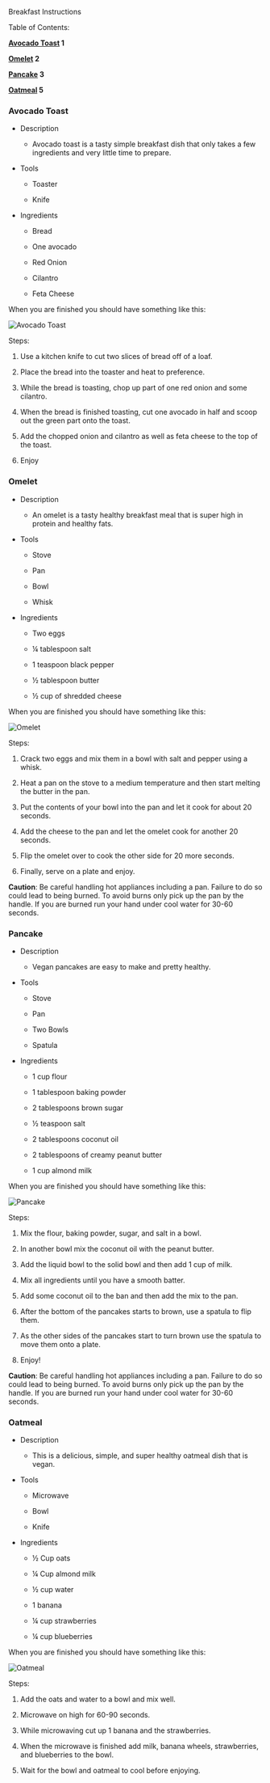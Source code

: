 Breakfast Instructions

Table of Contents:

**[Avocado Toast](#avocado-toast) 1**

**[Omelet](#omelet) 2**

**[Pancake](#pancake) 3**

**[Oatmeal](#oatmeal) 5**

### Avocado Toast

-   Description

    -   Avocado toast is a tasty simple breakfast dish that only takes a
         few ingredients and very little time to prepare.

-   Tools

    -   Toaster

    -   Knife

-   Ingredients

    -   Bread

    -   One avocado

    -   Red Onion

    -   Cilantro

    -   Feta Cheese

When you are finished you should have something like this:


![Avocado Toast](docs\avocado_toast.jpg)

Steps:

1.  Use a kitchen knife to cut two slices of bread off of a loaf.

2.  Place the bread into the toaster and heat to preference.

3.  While the bread is toasting, chop up part of one red onion and some cilantro.

4.  When the bread is finished toasting, cut one avocado in half and scoop out the green part onto the toast.

5.  Add the chopped onion and cilantro as well as feta cheese to the top of the toast.

6.  Enjoy

### Omelet

-   Description

    -   An omelet is a tasty healthy breakfast meal that is super high in protein and healthy fats.

-   Tools

    -   Stove

    -   Pan

    -   Bowl

    -   Whisk

-   Ingredients

    -   Two eggs

    -   ¼ tablespoon salt

    -   1 teaspoon black pepper

    -   ½ tablespoon butter

    -   ½ cup of shredded cheese

When you are finished you should have something like this:

![Omelet](docs\omelette.jpg)

Steps:

1.  Crack two eggs and mix them in a bowl with salt and pepper using a whisk.

2.  Heat a pan on the stove to a medium temperature and then start melting the butter in the pan.

3.  Put the contents of your bowl into the pan and let it cook for about 20 seconds.

4.  Add the cheese to the pan and let the omelet cook for another 20 seconds.

5.  Flip the omelet over to cook the other side for 20 more seconds.

6.  Finally, serve on a plate and enjoy.

**Caution**: Be careful handling hot appliances including a pan. Failure
to do so could lead to being burned. To avoid burns only pick up the pan
by the handle. If you are burned run your hand under cool water for
30-60 seconds.

### Pancake

-   Description

    -   Vegan pancakes are easy to make and pretty healthy.

-   Tools

    -   Stove

    -   Pan

    -   Two Bowls

    -   Spatula

-   Ingredients

    -   1 cup flour

    -   1 tablespoon baking powder

    -   2 tablespoons brown sugar

    -   ½ teaspoon salt

    -   2 tablespoons coconut oil

    -   2 tablespoons of creamy peanut butter

    -   1 cup almond milk

When you are finished you should have something like this:

![Pancake](docs\pancake.jpg)

Steps:

1.  Mix the flour, baking powder, sugar, and salt in a bowl.

2.  In another bowl mix the coconut oil with the peanut butter.

3.  Add the liquid bowl to the solid bowl and then add 1 cup of milk.

4.  Mix all ingredients until you have a smooth batter.

5.  Add some coconut oil to the ban and then add the mix to the pan.

6.  After the bottom of the pancakes starts to brown, use a spatula to flip them.

7.  As the other sides of the pancakes start to turn brown use the spatula to move them onto a plate.

8.  Enjoy!

**Caution**: Be careful handling hot appliances including a pan. Failure
to do so could lead to being burned. To avoid burns only pick up the pan
by the handle. If you are burned run your hand under cool water for
30-60 seconds.

### Oatmeal

-   Description

    -   This is a delicious, simple, and super healthy oatmeal dish that is vegan.

-   Tools

    -   Microwave

    -   Bowl

    -   Knife

-   Ingredients

    -   ½ Cup oats

    -   ¼ Cup almond milk

    -   ½ cup water

    -   1 banana

    -   ¼ cup strawberries

    -   ¼ cup blueberries

When you are finished you should have something like this:

![Oatmeal](docs\oatmeal.jpg)

Steps:

1.  Add the oats and water to a bowl and mix well.

2.  Microwave on high for 60-90 seconds.

3.  While microwaving cut up 1 banana and the strawberries.

4.  When the microwave is finished add milk, banana wheels, strawberries, and blueberries to the bowl.

5.  Wait for the bowl and oatmeal to cool before enjoying.
